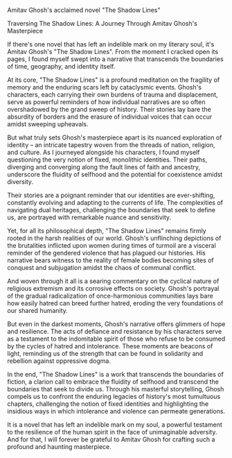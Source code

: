 Amitav Ghosh's acclaimed novel "The Shadow Lines"

Traversing The Shadow Lines: A Journey Through Amitav Ghosh's Masterpiece

If there's one novel that has left an indelible mark on my literary soul, it's Amitav Ghosh's "The Shadow Lines". From the moment I cracked open its pages, I found myself swept into a narrative that transcends the boundaries of time, geography, and identity itself.

At its core, "The Shadow Lines" is a profound meditation on the fragility of memory and the enduring scars left by cataclysmic events. Ghosh's characters, each carrying their own burdens of trauma and displacement, serve as powerful reminders of how individual narratives are so often overshadowed by the grand sweep of history. Their stories lay bare the absurdity of borders and the erasure of individual voices that can occur amidst sweeping upheavals.

But what truly sets Ghosh's masterpiece apart is its nuanced exploration of identity – an intricate tapestry woven from the threads of nation, religion, and culture. As I journeyed alongside his characters, I found myself questioning the very notion of fixed, monolithic identities. Their paths, diverging and converging along the fault lines of faith and ancestry, underscore the fluidity of selfhood and the potential for coexistence amidst diversity.  

Their stories are a poignant reminder that our identities are ever-shifting, constantly evolving and adapting to the currents of life. The complexities of navigating dual heritages, challenging the boundaries that seek to define us, are portrayed with remarkable nuance and sensitivity.

Yet, for all its philosophical depth, "The Shadow Lines" remains firmly rooted in the harsh realities of our world. Ghosh's unflinching depictions of the brutalities inflicted upon women during times of turmoil are a visceral reminder of the gendered violence that has plagued our histories. His narrative bears witness to the reality of female bodies becoming sites of conquest and subjugation amidst the chaos of communal conflict.

And woven through it all is a searing commentary on the cyclical nature of religious extremism and its corrosive effects on society. Ghosh's portrayal of the gradual radicalization of once-harmonious communities lays bare how easily hatred can breed further hatred, eroding the very foundations of our shared humanity.

But even in the darkest moments, Ghosh's narrative offers glimmers of hope and resilience. The acts of defiance and resistance by his characters serve as a testament to the indomitable spirit of those who refuse to be consumed by the cycles of hatred and intolerance. These moments are beacons of light, reminding us of the strength that can be found in solidarity and rebellion against oppressive dogma.

In the end, "The Shadow Lines" is a work that transcends the boundaries of fiction, a clarion call to embrace the fluidity of selfhood and transcend the boundaries that seek to divide us. Through his masterful storytelling, Ghosh compels us to confront the enduring legacies of history's most tumultuous chapters, challenging the notion of fixed identities and highlighting the insidious ways in which intolerance and violence can permeate generations.

It is a novel that has left an indelible mark on my soul, a powerful testament to the resilience of the human spirit in the face of unimaginable adversity. And for that, I will forever be grateful to Amitav Ghosh for crafting such a profound and haunting masterpiece.
